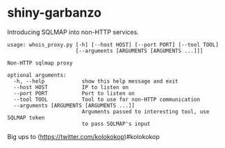 # shiny-garbanzo
Introducing SQLMAP into non-HTTP services.

```
usage: whois_proxy.py [-h] [--host HOST] [--port PORT] [--tool TOOL]
                      [--arguments [ARGUMENTS [ARGUMENTS ...]]]

Non-HTTP sqlmap proxy

optional arguments:
  -h, --help            show this help message and exit
  --host HOST           IP to listen on
  --port PORT           Port to listen on
  --tool TOOL           Tool to use for non-HTTP communication
  --arguments [ARGUMENTS [ARGUMENTS ...]]
                        Arguments passed to interesting tool, use SQLMAP token
                        to pass SQLMAP's input
```

Big ups to (https://twitter.com/kolokokop)#kolokokop
